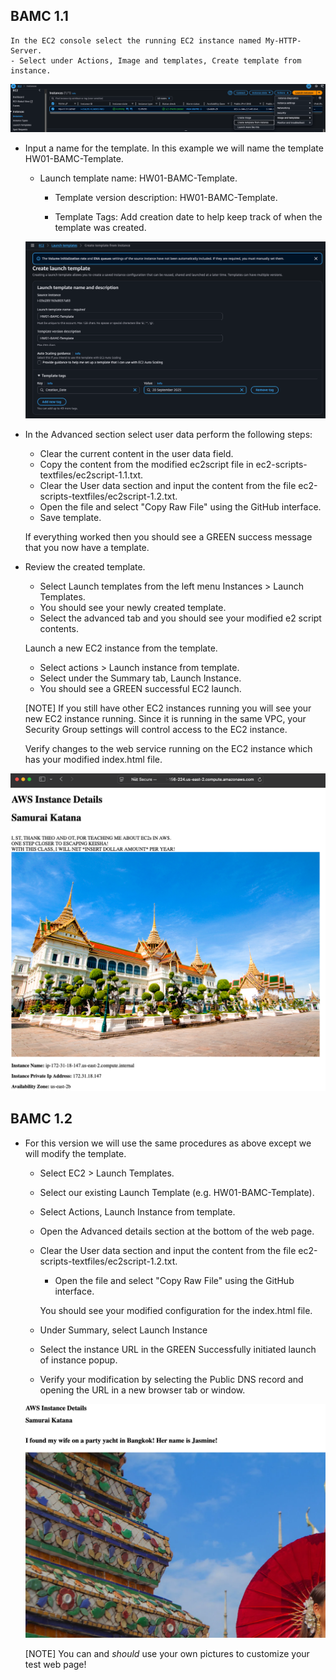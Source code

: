 ## BAMC 1.1

    In the EC2 console select the running EC2 instance named My-HTTP-Server.    
    - Select under Actions, Image and templates, Create template from instance.
   
   ![template-menu](/Individual-Homework/01-week-01/graphics/aws-ec2-create-template-menu-screenshot.png)


- Input a name for the template. In this example we will name the template HW01-BAMC-Template.  
    
    - Launch template name: HW01-BAMC-Template.

        - Template version description: HW01-BAMC-Template.

        - Template Tags: Add creation date to help keep track of when the template was created.
    
    ![AWS-EC2-Create-Launch-Template](/Individual-Homework/01-week-01/graphics/aws-ec2-create-launch-template.png)


- In the Advanced section select user data perform the following steps:

    - Clear the current content in the user data field.
    - Copy the content from the modified ec2script file in ec2-scripts-textfiles/ec2script-1.1.txt.
    - Clear the User data section and input the content from the file ec2-scripts-textfiles/ec2script-1.2.txt.
    - Open the file and select "Copy Raw File" using the GitHub interface.
    - Save template.

    If everything worked then you should see a GREEN success message that you now have a template.

    

- Review the created template.
    - Select Launch templates from the left menu Instances > Launch Templates.       
    - You should see your newly created template.
    - Select the advanced tab and you should see your modified e2 script contents.

    Launch a new EC2 instance from the template.
    - Select actions > Launch instance from template.
    - Select under the Summary tab, Launch Instance.
    - You should see a GREEN successful EC2 launch.

    [NOTE] If you still have other EC2 instances running you will see your new EC2 instance running. Since it is running in the same VPC, your Security Group settings will control access to the EC2 instance.

    Verify changes to the web service running on the EC2 instance which has your modified index.html file.

![BMC1.1](/Individual-Homework/01-week-01/graphics/aws-ec2-bmc-1.1.png)
 
 ## BAMC 1.2
    
- For this version we will use the same procedures as above except we will modify the template.

    - Select EC2 > Launch Templates.
    - Select our existing Launch Template (e.g. HW01-BAMC-Template).
    - Select Actions, Launch Instance from template.
    - Open the Advanced details section at the bottom of the web page.
    - Clear the User data section and input the content from the file ec2-scripts-textfiles/ec2script-1.2.txt.
        - Open the file and select "Copy Raw File" using the GitHub interface.

        You should see your modified configuration for the index.html file.
    - Under Summary, select Launch Instance

    - Select the instance URL in the GREEN Successfully initiated launch of instance popup.

    - Verify your modification by selecting the Public DNS record and opening the URL in a new browser tab or window.

    ![BMC-1.2](/Individual-Homework/01-week-01/graphics/aws-ec2-bmc-1.2.png)

    [NOTE] You can and *should* use your own pictures to customize your test web page!
